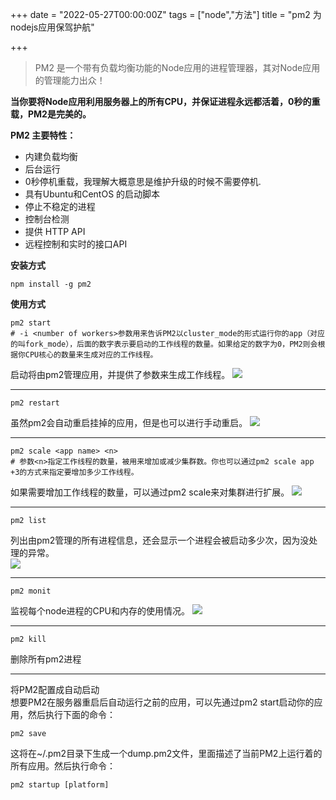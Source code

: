 +++
date = "2022-05-27T00:00:00Z"
tags = ["node","方法"]
title = "pm2 为nodejs应用保驾护航"

+++

> PM2 是一个带有负载均衡功能的Node应用的进程管理器，其对Node应用的管理能力出众！<!--more-->

**当你要将Node应用利用服务器上的所有CPU，并保证进程永远都活着，0秒的重载，PM2是完美的。**

**PM2 主要特性：**  

* 内建负载均衡
* 后台运行  
* 0秒停机重载，我理解大概意思是维护升级的时候不需要停机.
* 具有Ubuntu和CentOS 的启动脚本    
* 停止不稳定的进程
* 控制台检测  
* 提供 HTTP API  
* 远程控制和实时的接口API

**安装方式**
```
npm install -g pm2
```

**使用方式**  
```
pm2 start
# -i <number of workers>参数用来告诉PM2以cluster_mode的形式运行你的app（对应的叫fork_mode），后面的数字表示要启动的工作线程的数量。如果给定的数字为0，PM2则会根据你CPU核心的数量来生成对应的工作线程。 
```
启动将由pm2管理应用，并提供了参数来生成工作线程。
![](/content/images/2016/11/51946-20160217184505534-1546009164.png)

----
```
pm2 restart
```
虽然pm2会自动重启挂掉的应用，但是也可以进行手动重启。
![](/content/images/2016/11/51946-20160217184901550-136196118.png)

----
```
pm2 scale <app name> <n>
# 参数<n>指定工作线程的数量，被用来增加或减少集群数。你也可以通过pm2 scale app +3的方式来指定要增加多少工作线程。
```
如果需要增加工作线程的数量，可以通过pm2 scale来对集群进行扩展。
![](/content/images/2016/11/51946-20160217185718456-1796833337.png)

----
```
pm2 list
```
列出由pm2管理的所有进程信息，还会显示一个进程会被启动多少次，因为没处理的异常。  
![](/content/images/2016/11/p10127862.jpg)

----
```
pm2 monit
```
监视每个node进程的CPU和内存的使用情况。 
![](/content/images/2016/11/p10140518.jpg)

----
```
pm2 kill
```
删除所有pm2进程  

----
将PM2配置成自动启动  
想要PM2在服务器重启后自动运行之前的应用，可以先通过pm2 start启动你的应用，然后执行下面的命令：  
```
pm2 save
```
这将在~/.pm2目录下生成一个dump.pm2文件，里面描述了当前PM2上运行着的所有应用。然后执行命令：  
```
pm2 startup [platform]
```
